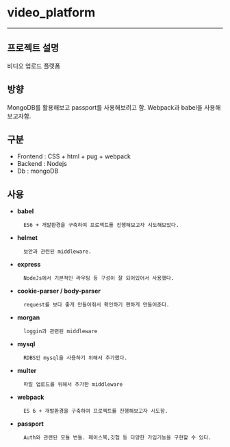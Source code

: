 # video_platform

---

## 프로젝트 설명

비디오 업로드 플랫폼



## 방향

MongoDB를 활용해보고 passport를 사용해보려고 함.
Webpack과 babel을 사용해보고자함.



## 구분

- Frontend : CSS + html + pug + webpack
- Backend : Nodejs
- Db : mongoDB

## 사용

- **babel**

        ES6 + 개발환경을 구축하여 프로젝트를 진행해보고자 시도해보았다.

- **helmet**

        보안과 관련된 middleware.

- **express**

        NodeJs에서 기본적인 라우팅 등 구성이 잘 되어있어서 사용했다.

- **cookie-parser / body-parser**

        request를 보다 좋게 만들어줘서 확인하기 편하게 만들어준다.

- **morgan**

        loggin과 관련된 middleware

- **mysql**

        RDBS인 mysql을 사용하기 위해서 추가했다.

- **multer**

        파일 업로드를 위해서 추가한 middleware

- **webpack**

        ES 6 + 개발환경을 구축하여 프로젝트를 진행해보고자 시도함.
        
- **passport**

        Auth와 관련된 모듈 번들. 페이스북,깃헙 등 다양한 가입기능을 구현할 수 있다.
